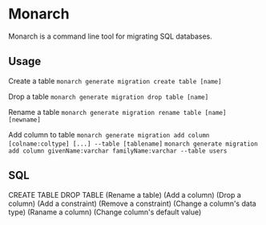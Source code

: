 # Monarch
Monarch is a command line tool for migrating SQL databases.

## Usage
Create a table
`monarch generate migration create table [name]`

Drop a table
`monarch generate migration drop table [name]`

Rename a table
`monarch generate migration rename table [name] [newname]`

Add column to table
`monarch generate migration add column [colname:coltype] [...] --table [tablename]`
`monarch generate migration add column givenName:varchar familyName:varchar --table users`

## SQL

CREATE TABLE
DROP TABLE
(Rename a table)
(Add a column)
(Drop a column)
(Add a constraint)
(Remove a constraint)
(Change a column's data type)
(Raname a column)
(Change column's default value)
